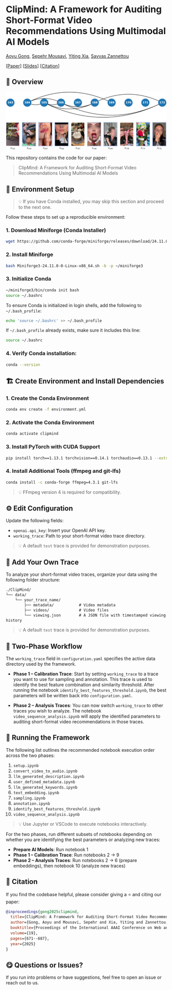 # ClipMind: A Framework for Auditing Short-Format Video Recommendations Using Multimodal AI Models

[Aoyu Gong](https://aygong.com/), [Sepehr Mousavi](https://sepehrmousavi.github.io/), [Yiting Xia](https://sites.google.com/view/yitingxia/), [Savvas Zannettou](https://zsavvas.github.io/)


[[Paper](https://ojs.aaai.org/index.php/ICWSM/article/view/35838)] [[Slides](https://aygong.com/docu/icwsm25slides.pdf)] [[Citation](https://ojs.aaai.org/index.php/ICWSM/citationstylelanguage/download/bibtex?submissionId=35838&publicationId=34111)]


## 🧭 Overview

<div align="center">
<p>
<img src="assets/visualization.png" width="650"/>
</p>
</div>

This repository contains the code for our paper: 
> ClipMind: A Framework for Auditing Short-Format Video Recommendations Using Multimodal AI Models


## 🔧 Environment Setup

> 💡 If you have Conda installed, you may skip this section and proceed to the next one.

Follow these steps to set up a reproducible environment:

### 1. Download Miniforge (Conda Installer)
```bash
wget https://github.com/conda-forge/miniforge/releases/download/24.11.0-0/Miniforge3-24.11.0-0-Linux-x86_64.sh
```

### 2. Install Miniforge
```bash
bash Miniforge3-24.11.0-0-Linux-x86_64.sh -b -p ~/miniforge3
```

### 3. Initialize Conda
```bash
~/miniforge3/bin/conda init bash
source ~/.bashrc
```

To ensure Conda is initialized in login shells, add the following to `~/.bash_profile`:
```bash
echo 'source ~/.bashrc' >> ~/.bash_profile
```

If `~/.bash_profile` already exists, make sure it includes this line:
```bash
source ~/.bashrc
```

### 4. Verify Conda installation:
```bash
conda --version
```


## 🏗️ Create Environment and Install Dependencies

### 1. Create the Conda Environment
```bash
conda env create -f environment.yml
```

### 2. Activate the Conda Environment
```bash
conda activate clipmind
```

### 3. Install PyTorch with CUDA Support
```bash
pip install torch==1.13.1 torchvision==0.14.1 torchaudio==0.13.1 --extra-index-url https://download.pytorch.org/whl/cu117
```

### 4. Install Additional Tools (ffmpeg and git-lfs)
```bash
conda install -c conda-forge ffmpeg=4.3.1 git-lfs
```
> 💡 FFmpeg version 4 is required for compatibility.


## ⚙️ Edit Configuration

Update the following fields:
- `openai.api_key`: Insert your OpenAI API key.
- `working_trace`: Path to your short-format video trace directory.

> 💡 A default `test` trace is provided for demonstration purposes.


## 📂 Add Your Own Trace

To analyze your short-format video traces, organize your data using the following folder structure:
```
./ClipMind/
└── data/
    └── your_trace_name/
        ├── metadata/           # Video metadata
        ├── videos/             # Video files
        └── viewing.json        # A JSON file with timestamped viewing history
```

> 💡 A default `test` trace is provided for demonstration purposes.


## 🔁 Two-Phase Workflow

The `working_trace` field in `configuration.yaml` specifies the active data directory used by the framework.

- **Phase 1 – Calibration Trace**:
  Start by setting `working_trace` to a trace you want to use for sampling and annotation. This trace is used to identify the best feature combination and similarity threshold.
  After running the notebook `identify_best_features_threshold.ipynb`, the best parameters will be written back into `configuration.yaml`.

- **Phase 2 – Analysis Traces**:
  You can now switch `working_trace` to other traces you wish to analyze. The notebook `video_sequence_analysis.ipynb` will apply the identified parameters to auditing short-format video recommendations in those traces.


## 🚀 Running the Framework

The following list outlines the recommended notebook execution order across the two phases:

1. `setup.ipynb`
2. `convert_video_to_audio.ipynb`
3. `llm_generated_description.ipynb`
4. `user_defined_metadata.ipynb`
5. `llm_generated_keywords.ipynb`
6. `text_embedding.ipynb`
7. `sampling.ipynb`
8. `annotation.ipynb`
10. `identify_best_features_threshold.ipynb`
11. `video_sequence_analysis.ipynb`

> 💡 Use Jupyter or VSCode to execute notebooks interactively.

For the two phases, run different subsets of notebooks depending on whether you are identifying the best parameters or analyzing new traces: 
- **Prepare AI Models**:
  Run notebook 1
- **Phase 1 – Calibration Trace**:
  Run notebooks 2 $\to$ 9
- **Phase 2 – Analysis Traces**:
  Run notebooks 2 $\to$ 6 (prepare embeddings), then notebook 10 (analyze new traces)

## 📄 Citation

If you find the codebase helpful, please consider giving a ⭐ and citing our paper:
```bibtex
@inproceedings{gong2025clipmind,
  title={ClipMind: A Framework for Auditing Short-Format Video Recommendations Using Multimodal AI Models},
  author={Gong, Aoyu and Mousavi, Sepehr and Xia, Yiting and Zannettou, Savvas},
  booktitle={Proceedings of the International AAAI Conference on Web and Social Media},
  volume={19},
  pages={671--687},
  year={2025}
}
```


## 😋 Questions or Issues?

If you run into problems or have suggestions, feel free to open an issue or reach out to us.